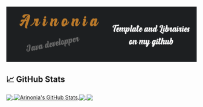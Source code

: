 [![Header](https://github.com/Arinonia/Arinonia/blob/main/readme_header.png "")](https://github.com/Arinonia)


## &#x1f4c8; GitHub Stats

<a href="https://github.com/Arinonia/Arinonia">
  <img align="center" src="https://github-readme-stats.vercel.app/api/top-langs/?username=Arinonia&hide=html,tex&title_color=ffffff&text_color=c9cacc&icon_color=2bbc8a&bg_color=1d1f21&langs_count=3" />
</a>
<a href="https://github.com/Arinonia/Arinonia">
  <img align="center" src="https://github-readme-stats.vercel.app/api?username=Arinonia&show_icons=true&line_height=27&count_private=true&title_color=ffffff&text_color=c9cacc&icon_color=2bbc8a&bg_color=1d1f21" alt="Arinonia's GitHub Stats" />
</a>

<a href="https://github.com/Arinonia/Arinonia">
  <img align="center" src="https://github-readme-stats.vercel.app/api/wakatime?username=Arinonia&title_color=BA792A&text_color=c9cacc&icon_color=2bbc8a&bg_color=1d1f21" />
</a>


<a href="https://github.com/Arinonia/AriLibFX">
  <img align="center" src="https://github-readme-stats.vercel.app/api/pin/?username=Arinonia&repo=AriLibFX&title_color=ffffff&text_color=c9cacc&icon_color=2bbc8a&bg_color=1d1f21" />
</a> 
